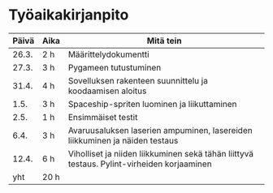 # Työaikakirjanpito
| Päivä | Aika | Mitä tein |
|---|---|---|
| 26.3. | 2 h | Määrittelydokumentti |
| 27.3. | 3 h | Pygameen tutustuminen |
| 31.4. | 4 h | Sovelluksen rakenteen suunnittelu ja koodaamisen aloitus |
| 1.5. | 3 h | Spaceship-spriten luominen ja liikuttaminen |
| 2.5. | 1 h | Ensimmäiset testit |
| 6.4. | 3 h | Avaruusaluksen laserien ampuminen, lasereiden liikkuminen ja näiden testaus |
| 12.4.| 6 h | Viholliset ja niiden liikkuminen sekä tähän liittyvä testaus. Pylint-virheiden korjaaminen |
| yht | 20 h | |
